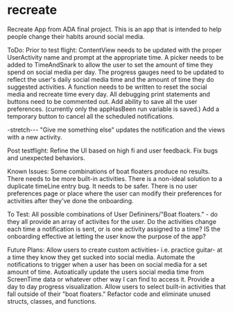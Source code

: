 # recreate
Recreate App from ADA final project.
This is an app that is intended to help people change their habits around social media.

ToDo:
Prior to test flight:
ContentView needs to be updated with the proper UserActivity name and prompt at the appropriate time. 
A picker needs to be added to TimeAndSnark to allow the user to set the amount of time they spend on social media per day.
The progress gauges need to be updated to reflect the user's daily social media time and the amount of time they do suggested activities.
A function needs to be written to reset the social media and recreate time every day. 
All debugging print statements and buttons need to be commented out. 
Add ability to save all the user preferences. (currently only the appHasBeen run variable is saved.)
Add a temporary button to cancel all the scheduled notifications.

-stretch--- "Give me something else" updates the notification and the views with a new activity.

Post testflight:
Refine the UI based on high fi and user feedback.
Fix bugs and unexpected behaviors.

Known Issues:
Some combinations of boat floaters produce no results.
There needs to be more built-in activities.
There is a non-ideal solution to a duplicate timeLine entry bug. It needs to be safer.
There is no user preferences page or place where the user can modify their preferences for activities after they've done the onboarding.


To Test:
All possible combinations of User Defininers/"Boat floaters." - do they all provide an array of activites for the user.
Do the activities change each time a notification is sent, or is one activity assigned to a time?
IS the onboarding effective at letting the user know the purpose of the app?

Future Plans:
Allow users to create custom activities- i.e. practice guitar- at a time they know they get sucked into social media.
Automate the notifications to trigger when a user has been on social media for a set amount of time.
Autoatically update the users social media time from ScreenTime data or whatever other way I can find to access it.
Provide a day to day progress visualization.
Allow users to select built-in activities that fall outside of their "boat floaters."
Refactor code and eliminate unused structs, classes, and functions.


